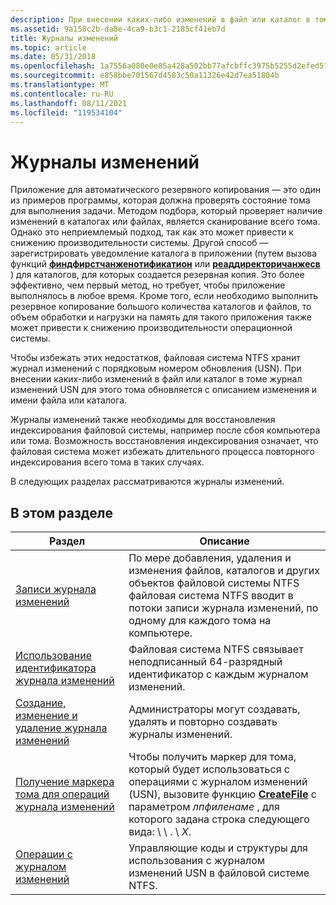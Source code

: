 ```yaml
---
description: При внесении каких-либо изменений в файл или каталог в томе журнал изменений USN для этого тома обновляется с описанием изменения и имени файла или каталога.
ms.assetid: 9a158c2b-da8e-4ca9-b3c1-2185cf41eb7d
title: Журналы изменений
ms.topic: article
ms.date: 05/31/2018
ms.openlocfilehash: 1a7556a080e0e85a428a502bb77afcbffc3975b5255d2efed5158c008f30d928
ms.sourcegitcommit: e858bbe701567d4583c50a11326e42d7ea51804b
ms.translationtype: MT
ms.contentlocale: ru-RU
ms.lasthandoff: 08/11/2021
ms.locfileid: "119534104"
---
```

# <a name="change-journals"></a>Журналы изменений

Приложение для автоматического резервного копирования — это один из примеров программы, которая должна проверять состояние тома для выполнения задачи. Методом подбора, который проверяет наличие изменений в каталогах или файлах, является сканирование всего тома. Однако это неприемлемый подход, так как это может привести к снижению производительности системы. Другой способ — зарегистрировать уведомление каталога в приложении (путем вызова функций [**финдфирстчанженотификатион**](/windows/desktop/api/FileAPI/nf-fileapi-findfirstchangenotificationa) или [**реаддиректоричанжесв**](/windows/desktop/api/WinBase/nf-winbase-readdirectorychangesw) ) для каталогов, для которых создается резервная копия. Это более эффективно, чем первый метод, но требует, чтобы приложение выполнялось в любое время. Кроме того, если необходимо выполнить резервное копирование большого количества каталогов и файлов, то объем обработки и нагрузки на память для такого приложения также может привести к снижению производительности операционной системы.

Чтобы избежать этих недостатков, файловая система NTFS хранит журнал изменений с порядковым номером обновления (USN). При внесении каких-либо изменений в файл или каталог в томе журнал изменений USN для этого тома обновляется с описанием изменения и имени файла или каталога.

Журналы изменений также необходимы для восстановления индексирования файловой системы, например после сбоя компьютера или тома. Возможность восстановления индексирования означает, что файловая система может избежать длительного процесса повторного индексирования всего тома в таких случаях.

В следующих разделах рассматриваются журналы изменений.

## <a name="in-this-section"></a>В этом разделе



| Раздел                                                                                                                             | Описание                                                                                                                                                                                                                                          |
|-----------------------------------------------------------------------------------------------------------------------------------|------------------------------------------------------------------------------------------------------------------------------------------------------------------------------------------------------------------------------------------------------|
| [Записи журнала изменений](change-journal-records.md)<br/>                                                                   | По мере добавления, удаления и изменения файлов, каталогов и других объектов файловой системы NTFS файловая система NTFS вводит в потоки записи журнала изменений, по одному для каждого тома на компьютере.<br/>                                           |
| [Использование идентификатора журнала изменений](using-the-change-journal-identifier.md)<br/>                                         | Файловая система NTFS связывает неподписанный 64-разрядный идентификатор с каждым журналом изменений.<br/>                                                                                                                                                   |
| [Создание, изменение и удаление журнала изменений](creating-modifying-and-deleting-a-change-journal.md)<br/>             | Администраторы могут создавать, удалять и повторно создавать журналы изменений.<br/>                                                                                                                                                                         |
| [Получение маркера тома для операций журнала изменений](obtaining-a-volume-handle-for-change-journal-operations.md)<br/> | Чтобы получить маркер для тома, который будет использоваться с операциями с журналом изменений (USN), вызовите функцию [**CreateFile**](/windows/desktop/api/FileAPI/nf-fileapi-createfilea) с параметром *лпфиленаме* , для которого задана строка следующего вида: \\ \\ . \\ *X*.<br/> |
| [Операции с журналом изменений](change-journal-operations.md)<br/>                                                             | Управляющие коды и структуры для использования с журналом изменений USN в файловой системе NTFS.<br/>                                                                                                                                |



 

 

 




